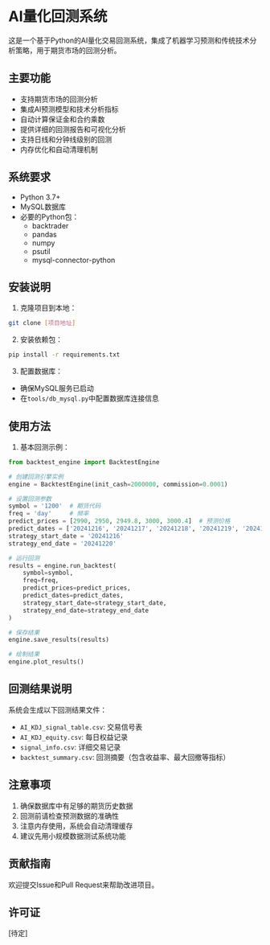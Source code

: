 # AI量化回测系统

这是一个基于Python的AI量化交易回测系统，集成了机器学习预测和传统技术分析策略，用于期货市场的回测分析。

## 主要功能

- 支持期货市场的回测分析
- 集成AI预测模型和技术分析指标
- 自动计算保证金和合约乘数
- 提供详细的回测报告和可视化分析
- 支持日线和分钟线级别的回测
- 内存优化和自动清理机制

## 系统要求

- Python 3.7+
- MySQL数据库
- 必要的Python包：
  - backtrader
  - pandas
  - numpy
  - psutil
  - mysql-connector-python

## 安装说明

1. 克隆项目到本地：
```bash
git clone [项目地址]
```

2. 安装依赖包：
```bash
pip install -r requirements.txt
```

3. 配置数据库：
- 确保MySQL服务已启动
- 在`tools/db_mysql.py`中配置数据库连接信息

## 使用方法

1. 基本回测示例：
```python
from backtest_engine import BacktestEngine

# 创建回测引擎实例
engine = BacktestEngine(init_cash=2000000, commission=0.0001)

# 设置回测参数
symbol = '1200'  # 期货代码
freq = 'day'     # 频率
predict_prices = [2990, 2950, 2949.8, 3000, 3000.4]  # 预测价格
predict_dates = ['20241216', '20241217', '20241218', '20241219', '20241220']  # 预测日期
strategy_start_date = '20241216'
strategy_end_date = '20241220'

# 运行回测
results = engine.run_backtest(
    symbol=symbol,
    freq=freq,
    predict_prices=predict_prices,
    predict_dates=predict_dates,
    strategy_start_date=strategy_start_date,
    strategy_end_date=strategy_end_date
)

# 保存结果
engine.save_results(results)

# 绘制结果
engine.plot_results()
```

## 回测结果说明

系统会生成以下回测结果文件：

- `AI_KDJ_signal_table.csv`: 交易信号表
- `AI_KDJ_equity.csv`: 每日权益记录
- `signal_info.csv`: 详细交易记录
- `backtest_summary.csv`: 回测摘要（包含收益率、最大回撤等指标）

## 注意事项

1. 确保数据库中有足够的期货历史数据
2. 回测前请检查预测数据的准确性
3. 注意内存使用，系统会自动清理缓存
4. 建议先用小规模数据测试系统功能

## 贡献指南

欢迎提交Issue和Pull Request来帮助改进项目。

## 许可证

[待定] 